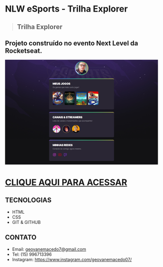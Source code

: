 # NLW eSports - Trilha Explorer

> ## Trilha Explorer

## Projeto construído no evento Next Level da Rocketseat.

![preview](./.github/preview.png)
<br>
# [CLIQUE AQUI PARA ACESSAR](https://geovaneam7.github.io/nlw-esports-explorer/)

## TECNOLOGIAS
- HTML
- CSS
- GIT & GITHUB

## CONTATO
- Email: geovanemacedo7@gmail.com
- Tel: (15) 996713396
- Instagram: https://www.instagram.com/geovanemacedo07/